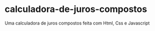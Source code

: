 # calculadora-de-juros-compostos
Uma calculadora de juros compostos feita com Html, Css e Javascript

